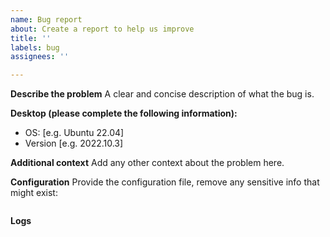 ```yaml
---
name: Bug report
about: Create a report to help us improve
title: ''
labels: bug
assignees: ''

---
```


**Describe the problem**
A clear and concise description of what the bug is.

**Desktop (please complete the following information):**
 - OS: [e.g. Ubuntu 22.04]
 - Version [e.g. 2022.10.3]

**Additional context**
Add any other context about the problem here.

**Configuration**
Provide the configuration file, remove any sensitive info that might exist:
```yaml

```

**Logs**
<!--  Provide the log output from the following command 
    journalctl --user -u lnxlink -n 300 --no-pager
-->
```txt

```

